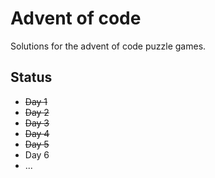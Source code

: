 # Advent of code

Solutions for the advent of code puzzle games.

## Status

- ~~Day 1~~
- ~~Day 2~~
- ~~Day 3~~
- ~~Day 4~~
- ~~Day 5~~
- Day 6
- ...
